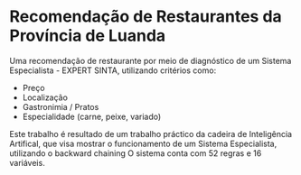 # Recomendação de Restaurantes da Província de Luanda
Uma recomendação de restaurante por meio de diagnóstico de um Sistema Especialista - EXPERT SINTA, utilizando critérios como:
- Preço
- Localização
- Gastronimia / Pratos
- Especialidade (carne, peixe, variado)

Este trabalho é resultado de um trabalho práctico da cadeira de Inteligência Artifical, que visa mostrar o funcionamento de um Sistema Especialista, utilizando o backward chaining
O sistema conta com 52 regras e 16 variáveis.
